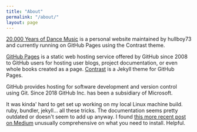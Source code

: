 ```yaml
---
title: "About"
permalink: "/about/"
layout: page
---
```


[20,000 Years of Dance Music](https://hullboy73.github.io/20kyrsgroove) is a personal website maintained by hullboy73 and currently running on GitHub Pages using the Contrast theme.  

[GitHub Pages](https://pages.github.com/) is a static web hosting service offered by GitHub since 2008 to GitHub users for hosting user blogs, project documentation, or even whole books created as a page. [Contrast](https://niklasbuschmann.github.io/contrast/) is a Jekyll theme for GitHub Pages.  

GitHub provides hosting for software development and version control using Git. Since 2018 GitHub Inc. has been a subsidiary of Microsoft.  

It was kinda' hard to get set up working on my local Linux machine build. ruby, bundler, jekyll... all these tricks. The documentation seems pretty outdated or doesn't seem to add up anyway. I found [this more recent post on Medium](https://medium.com/20percentwork/creating-your-blog-for-free-using-jekyll-github-pages-dba37272730a) unusually comprehensive on what you need to install. Helpful.